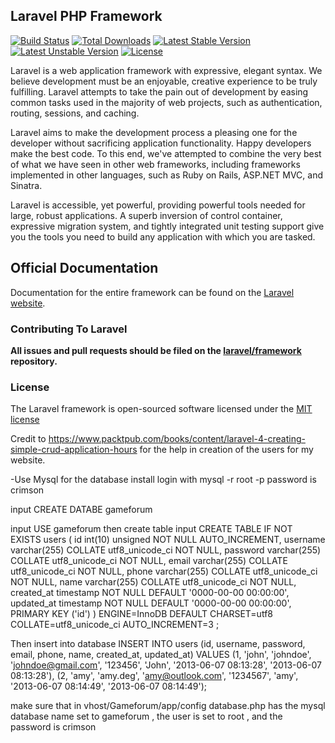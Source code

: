 ## Laravel PHP Framework

[![Build Status](https://travis-ci.org/laravel/framework.svg)](https://travis-ci.org/laravel/framework)
[![Total Downloads](https://poser.pugx.org/laravel/framework/downloads.svg)](https://packagist.org/packages/laravel/framework)
[![Latest Stable Version](https://poser.pugx.org/laravel/framework/v/stable.svg)](https://packagist.org/packages/laravel/framework)
[![Latest Unstable Version](https://poser.pugx.org/laravel/framework/v/unstable.svg)](https://packagist.org/packages/laravel/framework)
[![License](https://poser.pugx.org/laravel/framework/license.svg)](https://packagist.org/packages/laravel/framework)

Laravel is a web application framework with expressive, elegant syntax. We believe development must be an enjoyable, creative experience to be truly fulfilling. Laravel attempts to take the pain out of development by easing common tasks used in the majority of web projects, such as authentication, routing, sessions, and caching.

Laravel aims to make the development process a pleasing one for the developer without sacrificing application functionality. Happy developers make the best code. To this end, we've attempted to combine the very best of what we have seen in other web frameworks, including frameworks implemented in other languages, such as Ruby on Rails, ASP.NET MVC, and Sinatra.

Laravel is accessible, yet powerful, providing powerful tools needed for large, robust applications. A superb inversion of control container, expressive migration system, and tightly integrated unit testing support give you the tools you need to build any application with which you are tasked.

## Official Documentation

Documentation for the entire framework can be found on the [Laravel website](http://laravel.com/docs).

### Contributing To Laravel

**All issues and pull requests should be filed on the [laravel/framework](http://github.com/laravel/framework) repository.**

### License

The Laravel framework is open-sourced software licensed under the [MIT license](http://opensource.org/licenses/MIT)

Credit to https://www.packtpub.com/books/content/laravel-4-creating-simple-crud-application-hours for the help in creation of the users for my website.

-Use Mysql for the database install
login with
mysql -r root -p
password is crimson

input CREATE DATABE gameforum

input USE gameforum
then create table input
CREATE TABLE IF NOT EXISTS users (
  id int(10) unsigned NOT NULL AUTO_INCREMENT,
  username varchar(255) COLLATE utf8_unicode_ci NOT NULL,
  password varchar(255) COLLATE utf8_unicode_ci NOT NULL,
  email varchar(255) COLLATE utf8_unicode_ci NOT NULL,
  phone varchar(255) COLLATE utf8_unicode_ci NOT NULL,
  name varchar(255) COLLATE utf8_unicode_ci NOT NULL,
  created_at timestamp NOT NULL DEFAULT '0000-00-00 00:00:00',
  updated_at timestamp NOT NULL DEFAULT '0000-00-00 00:00:00',
  PRIMARY KEY ('id')
) ENGINE=InnoDB  DEFAULT CHARSET=utf8 COLLATE=utf8_unicode_ci
 AUTO_INCREMENT=3 ;

Then insert into database
INSERT INTO users (id, username, password, email, phone,
 name, created_at, updated_at) VALUES
(1, 'john', 'johndoe', 'johndoe@gmail.com', '123456', 'John',
 '2013-06-07 08:13:28', '2013-06-07 08:13:28'),
(2, 'amy', 'amy.deg', 'amy@outlook.com', '1234567', 'amy',
 '2013-06-07 08:14:49', '2013-06-07 08:14:49');

make sure that in vhost/Gameforum/app/config database.php has the mysql database name set to gameforum , the user is set to root , and the password is crimson

